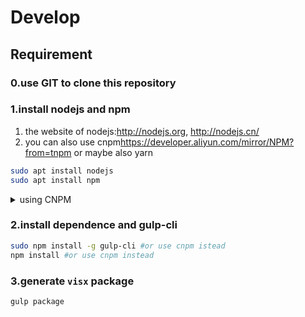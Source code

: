 # Develop

## Requirement

### 0.use GIT to clone this repository

### 1.install nodejs and npm

1. the website of nodejs:<http://nodejs.org>, <http://nodejs.cn/>
2. you can also use cnpm<https://developer.aliyun.com/mirror/NPM?from=tnpm> or maybe also yarn

```bash
sudo apt install nodejs
sudo apt install npm
```

<details>
    <summary> using CNPM</summary>
    使用alias：alias cnpm="npm --registry=https://registry.npm.taobao.org --cache=$HOME/.npm/.cache/cnpm --disturl=https://npm.taobao.org/dist --userconfig=$HOME/.cnpmrc"<br>
    使用npm安装：sudo npm install -g cnpm --registry=https://registry.npm.taobao.org
</details>

### 2.install dependence and gulp-cli

```bash
sudo npm install -g gulp-cli #or use cnpm istead
npm install #or use cnpm instead
```

### 3.generate `visx` package

```bash
gulp package
```
